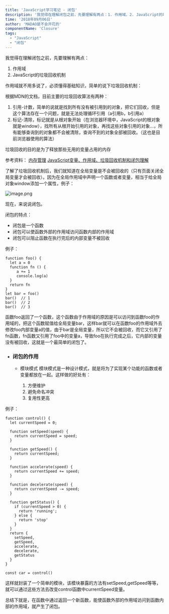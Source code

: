 ```yaml
---
title: 'JavaScript学习笔记 - 闭包'
description: '我觉得在理解闭包之前，先要理解有两点：1. 作用域、2. JavaScript的垃圾回收机制'
time: '2018年09月06日'
author: 'MADAO是不会开花的'
componentName: 'Closure'
tags:
  - "JavaScript"
  - "闭包"
---
```



我觉得在理解闭包之前，先要理解有两点：
 1. 作用域
 2. JavaScript的垃圾回收机制

作用域就不用多说了，必须懂得基础知识，简单的说下垃圾回收机制：

根据MDN的文档，目前主要的垃圾回收算法有两种：

1. 引用-计数，简单的说就是找到所有没有被引用到的对象，把它们回收，但是这个算法存在一个问题，就是无法处理循环引用（a引用b，b引用a）
2. 标记-清除，标记就是从根对象开始（在浏览器环境中，JavaScript的根对象就是window），找所有从根开始引用的对象，再找这些对象引用的对象...，所有能够查询到的对象都不会被清除，查询不到的对象全部被回收。（这也是目前浏览器使用的算法）

垃圾回收的目的是为了释放那些无用的变量占用的内存

参考资料：
[内存管理](https://developer.mozilla.org/zh-CN/docs/Web/JavaScript/Memory_Management)
[JavaScript变量、作用域、垃圾回收机制和闭包理解](https://simmin.github.io/2016/10/10/some-js-concept/#%E4%B8%89%E3%80%81%E5%9E%83%E5%9C%BE%E6%94%B6%E9%9B%86)

了解了垃圾回收机制后，我们就知道在全局变量是不会被回收的（只有页面关闭全局变量才会被回收）。因为在全局作用域中声明一个函数或者变量，相当于给全局对象window添加一个属性，例子：

![image.png](https://user-gold-cdn.xitu.io/2018/9/6/165adb4e1002152c?w=454&h=268&f=png&s=15873)

现在，来说说闭包。

闭包的特点：

- 闭包是一个函数
- 闭包可以使函数外部的作用域访问函数内部的作用域
- 闭包可以阻止函数在执行完后的内部变量不被回收

例子：
```
function foo() {
  let a = 0
  function fn () {
     a += 1
     console.log(a)
  }
  return fn
}
let bar = foo()
bar()  // 1
bar()  // 2
bar()  // 3
```
函数foo返回了一个函数，这个函数由于作用域的原因是可以访问到函数foo的作用域的，把这个函数赋值给全局变量bar，这样bar就可以在函数foo的作用域外去修改foo内部变量a的值，由于bar是全局变量，所以它不会被回收，而它又引用了fn函数，fn函数又引用了foo中的变量a，导致foo在执行完成之后，它内部的变量没有被回收，这就是一个最简单的闭包了。

- ### 闭包的作用
  - 模块模式
模块模式是一种设计模式，就是将为了实现某个功能的函数或者变量都放在一起。这样做的好处有：

    1.  方便维护
    2. 避免命名冲突
    3. 复用性更高

例子：

```
function control() {
  let currentSpeed = 0;

  function setSpeed(speed) {
    return currentSpeed = speed;
  }

  function getSpeed() {
    return currentSpeed;
  }

  function accelerate(speed) {
    return currentSpeed += speed;
  }

  function decelerate(speed) {
    return currentSpeed -= speed;
  }

  function getStatus() {
    if (currentSpeed > 0) {
      return 'running';
    } else {
      return 'stop'
    }
  }
  return {
    setSpeed,
    getSpeed,
    accelerate,
    decelerate,
    getStatus
  }
}

const car = control()
```
这样就封装了一个简单的模块，该模块暴露的方法有setSpeed,getSpeed等等，就可以通过这些方法去改变control函数中currentSpeed变量。

总结下就是，在函数中通过返回一个新函数，能使函数外部的作用域访问到函数内部的作用域，就产生了闭包。